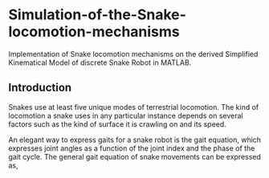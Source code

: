 # Simulation-of-the-Snake-locomotion-mechanisms
Implementation of Snake locomotion mechanisms on the derived Simplified Kinematical Model of discrete Snake Robot in MATLAB.


## Introduction

Snakes use at least five unique modes of terrestrial locomotion. The kind of locomotion a snake uses in any particular instance depends on several factors such as the kind of surface it is crawling on and its speed. 

An elegant way to express gaits for a snake robot is the gait equation, which expresses joint angles as a function of the joint index and the phase of the gait cycle. The general gait equation of snake movements can be expressed as,
